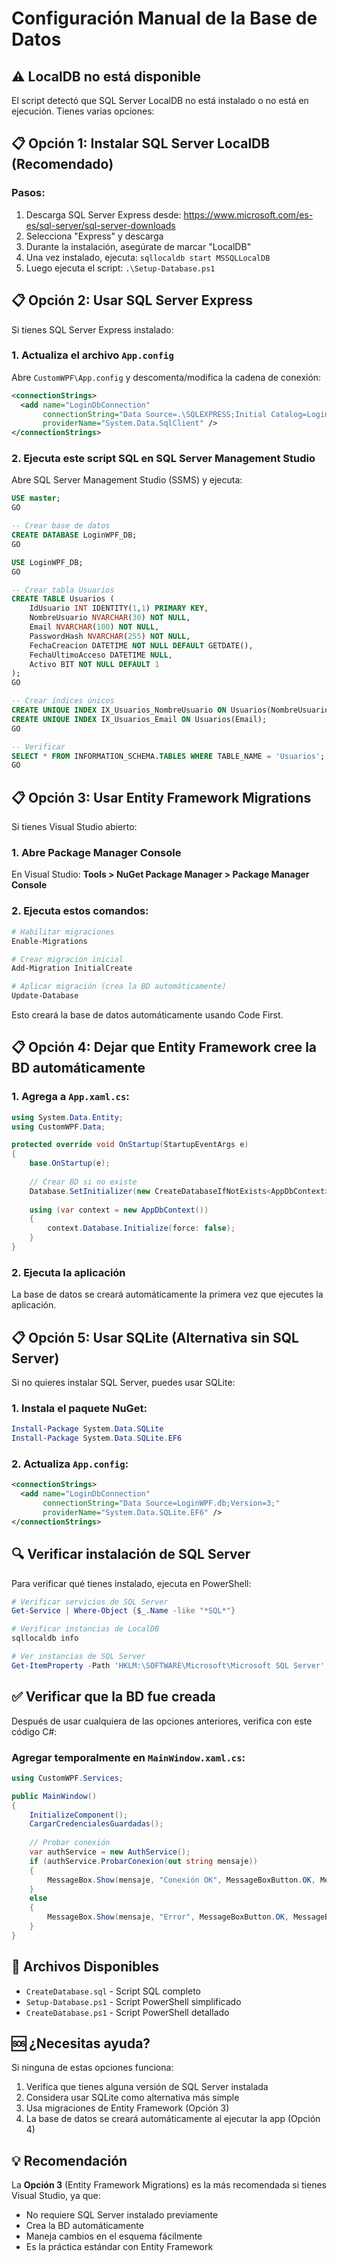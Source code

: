 # Configuración Manual de la Base de Datos

## ⚠️ LocalDB no está disponible

El script detectó que SQL Server LocalDB no está instalado o no está en ejecución. Tienes varias opciones:

## 📋 Opción 1: Instalar SQL Server LocalDB (Recomendado)

### Pasos:
1. Descarga SQL Server Express desde: https://www.microsoft.com/es-es/sql-server/sql-server-downloads
2. Selecciona "Express" y descarga
3. Durante la instalación, asegúrate de marcar "LocalDB"
4. Una vez instalado, ejecuta: `sqllocaldb start MSSQLLocalDB`
5. Luego ejecuta el script: `.\Setup-Database.ps1`

## 📋 Opción 2: Usar SQL Server Express

Si tienes SQL Server Express instalado:

### 1. Actualiza el archivo `App.config`
Abre `CustomWPF\App.config` y descomenta/modifica la cadena de conexión:

```xml
<connectionStrings>
  <add name="LoginDbConnection" 
       connectionString="Data Source=.\SQLEXPRESS;Initial Catalog=LoginWPF_DB;Integrated Security=True" 
       providerName="System.Data.SqlClient" />
</connectionStrings>
```

### 2. Ejecuta este script SQL en SQL Server Management Studio

Abre SQL Server Management Studio (SSMS) y ejecuta:

```sql
USE master;
GO

-- Crear base de datos
CREATE DATABASE LoginWPF_DB;
GO

USE LoginWPF_DB;
GO

-- Crear tabla Usuarios
CREATE TABLE Usuarios (
    IdUsuario INT IDENTITY(1,1) PRIMARY KEY,
    NombreUsuario NVARCHAR(30) NOT NULL,
    Email NVARCHAR(100) NOT NULL,
    PasswordHash NVARCHAR(255) NOT NULL,
    FechaCreacion DATETIME NOT NULL DEFAULT GETDATE(),
    FechaUltimoAcceso DATETIME NULL,
    Activo BIT NOT NULL DEFAULT 1
);
GO

-- Crear índices únicos
CREATE UNIQUE INDEX IX_Usuarios_NombreUsuario ON Usuarios(NombreUsuario);
CREATE UNIQUE INDEX IX_Usuarios_Email ON Usuarios(Email);
GO

-- Verificar
SELECT * FROM INFORMATION_SCHEMA.TABLES WHERE TABLE_NAME = 'Usuarios';
GO
```

## 📋 Opción 3: Usar Entity Framework Migrations

Si tienes Visual Studio abierto:

### 1. Abre Package Manager Console
En Visual Studio: **Tools > NuGet Package Manager > Package Manager Console**

### 2. Ejecuta estos comandos:

```powershell
# Habilitar migraciones
Enable-Migrations

# Crear migración inicial
Add-Migration InitialCreate

# Aplicar migración (crea la BD automáticamente)
Update-Database
```

Esto creará la base de datos automáticamente usando Code First.

## 📋 Opción 4: Dejar que Entity Framework cree la BD automáticamente

### 1. Agrega a `App.xaml.cs`:

```csharp
using System.Data.Entity;
using CustomWPF.Data;

protected override void OnStartup(StartupEventArgs e)
{
    base.OnStartup(e);
    
    // Crear BD si no existe
    Database.SetInitializer(new CreateDatabaseIfNotExists<AppDbContext>());
    
    using (var context = new AppDbContext())
    {
        context.Database.Initialize(force: false);
    }
}
```

### 2. Ejecuta la aplicación
La base de datos se creará automáticamente la primera vez que ejecutes la aplicación.

## 📋 Opción 5: Usar SQLite (Alternativa sin SQL Server)

Si no quieres instalar SQL Server, puedes usar SQLite:

### 1. Instala el paquete NuGet:
```powershell
Install-Package System.Data.SQLite
Install-Package System.Data.SQLite.EF6
```

### 2. Actualiza `App.config`:
```xml
<connectionStrings>
  <add name="LoginDbConnection" 
       connectionString="Data Source=LoginWPF.db;Version=3;" 
       providerName="System.Data.SQLite.EF6" />
</connectionStrings>
```

## 🔍 Verificar instalación de SQL Server

Para verificar qué tienes instalado, ejecuta en PowerShell:

```powershell
# Verificar servicios de SQL Server
Get-Service | Where-Object {$_.Name -like "*SQL*"}

# Verificar instancias de LocalDB
sqllocaldb info

# Ver instancias de SQL Server
Get-ItemProperty -Path 'HKLM:\SOFTWARE\Microsoft\Microsoft SQL Server' -ErrorAction SilentlyContinue
```

## ✅ Verificar que la BD fue creada

Después de usar cualquiera de las opciones anteriores, verifica con este código C#:

### Agregar temporalmente en `MainWindow.xaml.cs`:

```csharp
using CustomWPF.Services;

public MainWindow()
{
    InitializeComponent();
    CargarCredencialesGuardadas();
    
    // Probar conexión
    var authService = new AuthService();
    if (authService.ProbarConexion(out string mensaje))
    {
        MessageBox.Show(mensaje, "Conexión OK", MessageBoxButton.OK, MessageBoxImage.Information);
    }
    else
    {
        MessageBox.Show(mensaje, "Error", MessageBoxButton.OK, MessageBoxImage.Error);
    }
}
```

## 📝 Archivos Disponibles

- `CreateDatabase.sql` - Script SQL completo
- `Setup-Database.ps1` - Script PowerShell simplificado
- `CreateDatabase.ps1` - Script PowerShell detallado

## 🆘 ¿Necesitas ayuda?

Si ninguna de estas opciones funciona:

1. Verifica que tienes alguna versión de SQL Server instalada
2. Considera usar SQLite como alternativa más simple
3. Usa migraciones de Entity Framework (Opción 3)
4. La base de datos se creará automáticamente al ejecutar la app (Opción 4)

## 💡 Recomendación

La **Opción 3** (Entity Framework Migrations) es la más recomendada si tienes Visual Studio, ya que:
- No requiere SQL Server instalado previamente
- Crea la BD automáticamente
- Maneja cambios en el esquema fácilmente
- Es la práctica estándar con Entity Framework

